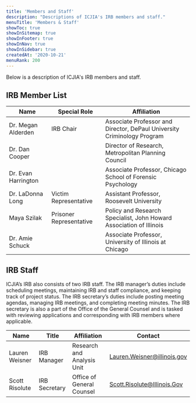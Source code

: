 ```yaml
---
title: 'Members and Staff'
description: "Descriptions of ICJIA's IRB members and staff."
menuTitle: 'Members & Staff'
showToc: true
showInSitemap: true
showInFooter: true
showInNav: true
showInSidebar: true
createdAt: '2020-10-21'
menuRank: 200
---
```


Below is a description of ICJIA's IRB members and staff.

## IRB Member List

<div class="mt-10 mb-1 text-left" style="font-size: 12px; font-weight: 400; color: #444">
<last-updated updated="2020-10-07"></last-updated>
</div>

| Name                | Special Role            | Affiliation                                                             |
| ------------------- | ----------------------- | ----------------------------------------------------------------------- |
| Dr. Megan Alderden  | IRB Chair               | Associate Professor and Director, DePaul University Criminology Program |
| Dr. Dan Cooper      |                         | Director of Research, Metropolitan Planning Council                     |
| Dr. Evan Harrington |                         | Associate Professor, Chicago School of Forensic Psychology              |
| Dr. LaDonna Long    | Victim Representative   | Assistant Professor, Roosevelt University                               |
| Maya Szilak         | Prisoner Representative | Policy and Research Specialist, John Howard Association of Illinois     |
| Dr. Amie Schuck     |                         | Associate Professor, University of Illinois at Chicago                  |

## IRB Staff

ICJIA’s IRB also consists of two IRB staff. The IRB manager’s duties include scheduling meetings, maintaining IRB and staff compliance, and keeping track of project status. The IRB secretary’s duties include posting meeting agendas, managing IRB meetings, and completing meeting minutes. The IRB secretary is also a part of the Office of the General Counsel and is tasked with reviewing applications and corresponding with IRB members where applicable.

| Name           | Title         | Affiliation                | Contact                     |
| -------------- | ------------- | -------------------------- | --------------------------- |
| Lauren Weisner | IRB Manager   | Research and Analysis Unit | Lauren.Weisner@illinois.gov |
| Scott Risolute | IRB Secretary | Office of General Counsel  | Scott.Risolute@Illinois.Gov |

